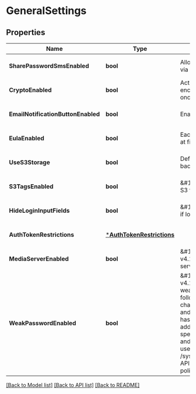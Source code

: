 # GeneralSettings

## Properties
Name | Type | Description | Notes
------------ | ------------- | ------------- | -------------
**SharePasswordSmsEnabled** | **bool** | Allow sending of share passwords via SMS | [optional] [default to null]
**CryptoEnabled** | **bool** | Activation status of client-side encryption.  Can only be enabled once; disabling is not possible. | [optional] [default to null]
**EmailNotificationButtonEnabled** | **bool** | Enable email notification button | [optional] [default to null]
**EulaEnabled** | **bool** | Each user has to confirm the EULA at first login. | [optional] [default to null]
**UseS3Storage** | **bool** | Defines if S3 is used as storage backend | [optional] [default to null]
**S3TagsEnabled** | **bool** | &amp;#128640; Since v4.9.0  Defines if S3 tags are enabled | [optional] [default to null]
**HideLoginInputFields** | **bool** | &amp;#128640; Since v4.13.0  Defines if login fields should be hidden | [optional] [default to null]
**AuthTokenRestrictions** | [***AuthTokenRestrictions**](AuthTokenRestrictions.md) |  | [optional] [default to null]
**MediaServerEnabled** | **bool** | &amp;#128679; Deprecated since v4.12.0  Determines if the media server is enabled | [optional] [default to null]
**WeakPasswordEnabled** | **bool** | &amp;#128679; Deprecated since v4.14.0  Allow weak password  * A weak password has to fulfill the following criteria:     * is at least 8 characters long     * contains letters and numbers  * A strong password has to fulfill the following criteria in addition:     * contains at least one special character     * contains upper and lower case characters  Please use &#x60;GET /system/config/policies/passwords&#x60; API to get configured password policies. | [optional] [default to null]

[[Back to Model list]](../README.md#documentation-for-models) [[Back to API list]](../README.md#documentation-for-api-endpoints) [[Back to README]](../README.md)

